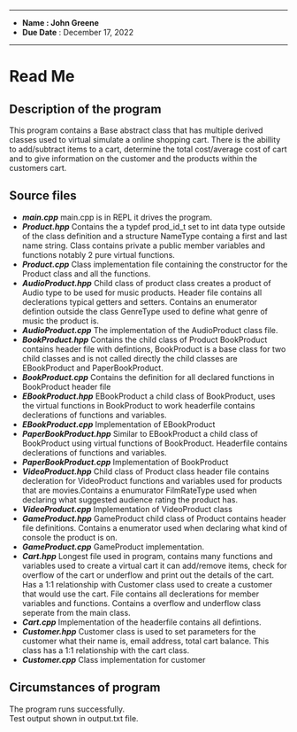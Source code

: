 ****
*  **Name        : John Greene**                                       
*  **Due Date**  :  December 17, 2022
****
# Read Me

## Description of the program 

This program contains a Base abstract class that has multiple derived classes used to virtual simulate a online shopping cart. There is the abillity to add/subtract items to a cart, determine the total cost/average cost of cart and to give information on the customer and the products within the customers cart.


##  Source files
- ***main.cpp***
  main.cpp is in REPL it drives the program.
- ***Product.hpp***
   Contains the a typdef prod_id_t set to int data type outside of the class definition and a structure NameType containg a first and last name string. Class contains private a public member variables and functions notably 2 pure virtual functions.
- ***Product.cpp***
   Class implementation file containing the constructor for the Product class and all the functions.
- ***AudioProduct.hpp***
   Child class of product class creates a product of Audio type to be used for music products. Header file contains all declerations typical getters and setters. Contains an enumerator defintion outside the class GenreType used to define what genre of music the product is.
- ***AudioProduct.cpp***
  The implementation of the AudioProduct class file.
- ***BookProduct.hpp***
  Contains the child class of Product BookProduct contains header file with defintions, BookProduct is a base class for two child classes and is not called directly the child classes are EBookProduct and PaperBookProduct.
- ***BookProduct.cpp***
  Contains the definition for all declared functions in BookProduct header file
- ***EBookProduct.hpp***
  EBookProduct a child class of BookProduct, uses the virtual functions in BookProduct to work headerfile contains declerations of functions and variables.
- ***EBookProduct.cpp***
  Implementation of EBookProduct 
- ***PaperBookProduct.hpp***
  Similar to EBookProduct a child class of BookProduct using virtual functions of BookProduct. Headerfile contains declerations of functions and variables.
- ***PaperBookProduct.cpp***
  Implementation of BookProduct
- ***VideoProduct.hpp***
  Child class of Product class header file contains decleration for VideoProduct functions and variables used for products that are movies.Contains a enumurator FilmRateType used when declaring what suggested audience rating the product has.
- ***VideoProduct.cpp***
  Implementation of VideoProduct class
- ***GameProduct.hpp***
  GameProduct child class of Product contains header file definitions. Contains a enumerator used when declaring what kind of console the product is on.
- ***GameProduct.cpp***
  GameProduct implementation.
- ***Cart.hpp***
  Longest file used in program, contains many functions and variables used to create a virtual cart it can add/remove items, check for overflow of the cart or underflow and print out the details of the cart. Has a 1:1 relationship with Customer class used to create a customer that would use the cart. File contains all declerations for member variables and functions. Contains a overflow and underflow class seperate from the main class.
- ***Cart.cpp***
  Implementation of the headerfile contains all defintions.
- ***Customer.hpp***
  Customer class is used to set parameters for the customer what their name is, email address, total cart balance. This class has a 1:1 relationship with the cart class.
- ***Customer.cpp***
  Class implementation for customer



   
##  Circumstances of program

The program runs successfully.  
Test output shown in output.txt file.

